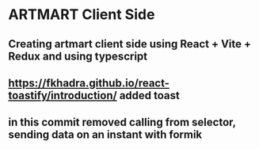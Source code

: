 # ARTMART Client Side

## Creating artmart client side using React + Vite + Redux and using typescript


## https://fkhadra.github.io/react-toastify/introduction/ added toast

## in this commit removed calling from selector, sending data on an instant with formik
